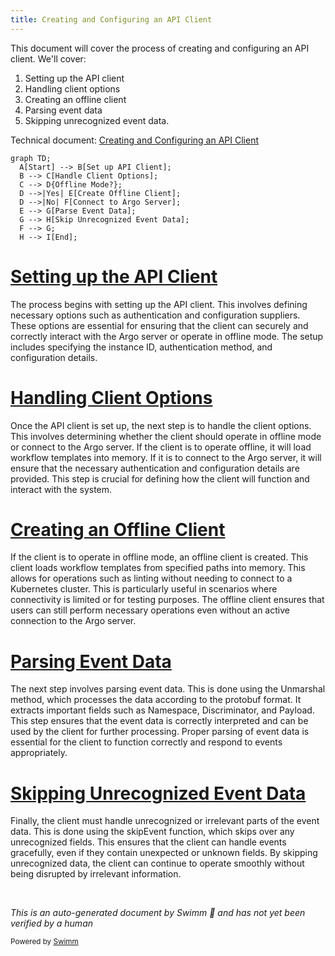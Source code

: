 ```yaml
---
title: Creating and Configuring an API Client
---
```

This document will cover the process of creating and configuring an API client. We'll cover:

1. Setting up the API client
2. Handling client options
3. Creating an offline client
4. Parsing event data
5. Skipping unrecognized event data.

Technical document: <SwmLink doc-title="Creating and Configuring an API Client">[Creating and Configuring an API Client](/.swm/creating-and-configuring-an-api-client.zgqh4kmv.sw.md)</SwmLink>

```mermaid
graph TD;
  A[Start] --> B[Set up API Client];
  B --> C[Handle Client Options];
  C --> D{Offline Mode?};
  D -->|Yes| E[Create Offline Client];
  D -->|No| F[Connect to Argo Server];
  E --> G[Parse Event Data];
  G --> H[Skip Unrecognized Event Data];
  F --> G;
  H --> I[End];
```

# [Setting up the API Client](http://localhost:5001/repos/Z2l0aHViJTNBJTNBaW50dWl0LWFyZ28td29ya2Zsb3dzLWRlbW8lM0ElM0FTd2ltbS1EZW1v/docs/zgqh4kmv#creating-the-api-client)

The process begins with setting up the API client. This involves defining necessary options such as authentication and configuration suppliers. These options are essential for ensuring that the client can securely and correctly interact with the Argo server or operate in offline mode. The setup includes specifying the instance ID, authentication method, and configuration details.

# [Handling Client Options](http://localhost:5001/repos/Z2l0aHViJTNBJTNBaW50dWl0LWFyZ28td29ya2Zsb3dzLWRlbW8lM0ElM0FTd2ltbS1EZW1v/docs/zgqh4kmv#handling-client-options)

Once the API client is set up, the next step is to handle the client options. This involves determining whether the client should operate in offline mode or connect to the Argo server. If the client is to operate offline, it will load workflow templates into memory. If it is to connect to the Argo server, it will ensure that the necessary authentication and configuration details are provided. This step is crucial for defining how the client will function and interact with the system.

# [Creating an Offline Client](http://localhost:5001/repos/Z2l0aHViJTNBJTNBaW50dWl0LWFyZ28td29ya2Zsb3dzLWRlbW8lM0ElM0FTd2ltbS1EZW1v/docs/zgqh4kmv#creating-offline-client)

If the client is to operate in offline mode, an offline client is created. This client loads workflow templates from specified paths into memory. This allows for operations such as linting without needing to connect to a Kubernetes cluster. This is particularly useful in scenarios where connectivity is limited or for testing purposes. The offline client ensures that users can still perform necessary operations even without an active connection to the Argo server.

# [Parsing Event Data](http://localhost:5001/repos/Z2l0aHViJTNBJTNBaW50dWl0LWFyZ28td29ya2Zsb3dzLWRlbW8lM0ElM0FTd2ltbS1EZW1v/docs/zgqh4kmv#unmarshalling-event-data)

The next step involves parsing event data. This is done using the Unmarshal method, which processes the data according to the protobuf format. It extracts important fields such as Namespace, Discriminator, and Payload. This step ensures that the event data is correctly interpreted and can be used by the client for further processing. Proper parsing of event data is essential for the client to function correctly and respond to events appropriately.

# [Skipping Unrecognized Event Data](http://localhost:5001/repos/Z2l0aHViJTNBJTNBaW50dWl0LWFyZ28td29ya2Zsb3dzLWRlbW8lM0ElM0FTd2ltbS1EZW1v/docs/zgqh4kmv#skipping-unrecognized-event-data)

Finally, the client must handle unrecognized or irrelevant parts of the event data. This is done using the skipEvent function, which skips over any unrecognized fields. This ensures that the client can handle events gracefully, even if they contain unexpected or unknown fields. By skipping unrecognized data, the client can continue to operate smoothly without being disrupted by irrelevant information.

&nbsp;

*This is an auto-generated document by Swimm 🌊 and has not yet been verified by a human*

<SwmMeta version="3.0.0" repo-id="Z2l0aHViJTNBJTNBaW50dWl0LWFyZ28td29ya2Zsb3dzLWRlbW8lM0ElM0FTd2ltbS1EZW1v" repo-name="intuit-argo-workflows-demo"><sup>Powered by [Swimm](/)</sup></SwmMeta>
